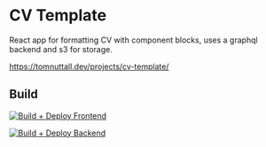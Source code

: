 # CV Template
React app for formatting CV with component blocks, uses a graphql backend and s3 for storage.

https://tomnuttall.dev/projects/cv-template/

## Build
[![Build + Deploy Frontend](https://github.com/TomNuttall/cv-demo/actions/workflows/deploy-frontend.yml/badge.svg)](https://github.com/TomNuttall/cv-demo/actions/workflows/deploy-frontend.yml)

[![Build + Deploy Backend](https://github.com/TomNuttall/cv-demo/actions/workflows/deploy-lambda.yml/badge.svg)](https://github.com/TomNuttall/cv-demo/actions/workflows/deploy-lambda.yml)
